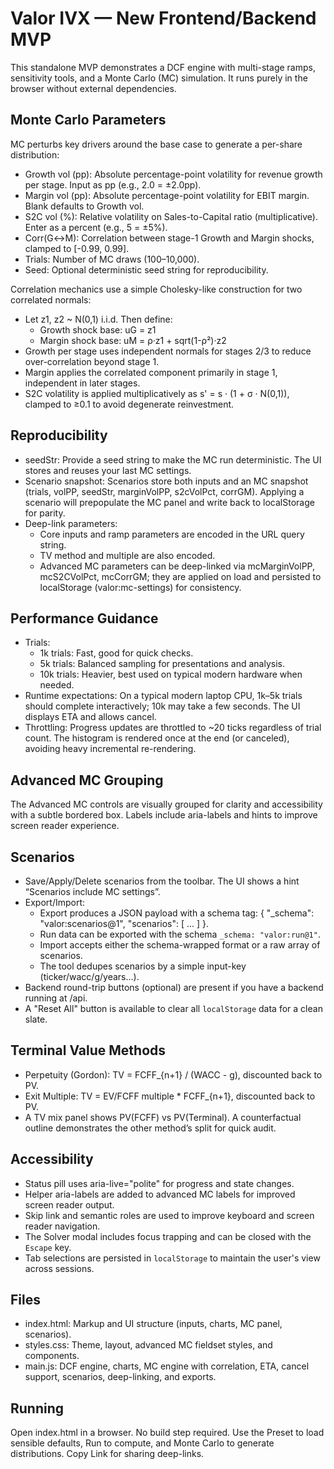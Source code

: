 # Valor IVX — New Frontend/Backend MVP

This standalone MVP demonstrates a DCF engine with multi-stage ramps, sensitivity tools, and a Monte Carlo (MC) simulation. It runs purely in the browser without external dependencies.

## Monte Carlo Parameters

MC perturbs key drivers around the base case to generate a per-share distribution:

- Growth vol (pp): Absolute percentage-point volatility for revenue growth per stage. Input as pp (e.g., 2.0 = ±2.0pp).
- Margin vol (pp): Absolute percentage-point volatility for EBIT margin. Blank defaults to Growth vol.
- S2C vol (%): Relative volatility on Sales-to-Capital ratio (multiplicative). Enter as a percent (e.g., 5 = ±5%).
- Corr(G↔M): Correlation between stage-1 Growth and Margin shocks, clamped to [-0.99, 0.99].
- Trials: Number of MC draws (100–10,000).
- Seed: Optional deterministic seed string for reproducibility.

Correlation mechanics use a simple Cholesky-like construction for two correlated normals:
- Let z1, z2 ~ N(0,1) i.i.d. Then define:
  - Growth shock base: uG = z1
  - Margin shock base: uM = ρ·z1 + sqrt(1-ρ²)·z2
- Growth per stage uses independent normals for stages 2/3 to reduce over-correlation beyond stage 1.
- Margin applies the correlated component primarily in stage 1, independent in later stages.
- S2C volatility is applied multiplicatively as s' = s · (1 + σ · N(0,1)), clamped to ≥0.1 to avoid degenerate reinvestment.

## Reproducibility

- seedStr: Provide a seed string to make the MC run deterministic. The UI stores and reuses your last MC settings.
- Scenario snapshot: Scenarios store both inputs and an MC snapshot (trials, volPP, seedStr, marginVolPP, s2cVolPct, corrGM). Applying a scenario will prepopulate the MC panel and write back to localStorage for parity.
- Deep-link parameters:
  - Core inputs and ramp parameters are encoded in the URL query string.
  - TV method and multiple are also encoded.
  - Advanced MC parameters can be deep-linked via mcMarginVolPP, mcS2CVolPct, mcCorrGM; they are applied on load and persisted to localStorage (valor:mc-settings) for consistency.

## Performance Guidance

- Trials:
  - 1k trials: Fast, good for quick checks.
  - 5k trials: Balanced sampling for presentations and analysis.
  - 10k trials: Heavier, best used on typical modern hardware when needed.
- Runtime expectations: On a typical modern laptop CPU, 1k–5k trials should complete interactively; 10k may take a few seconds. The UI displays ETA and allows cancel.
- Throttling: Progress updates are throttled to ~20 ticks regardless of trial count. The histogram is rendered once at the end (or canceled), avoiding heavy incremental re-rendering.

## Advanced MC Grouping

The Advanced MC controls are visually grouped for clarity and accessibility with a subtle bordered box. Labels include aria-labels and hints to improve screen reader experience.

## Scenarios

- Save/Apply/Delete scenarios from the toolbar. The UI shows a hint “Scenarios include MC settings”.
- Export/Import:
  - Export produces a JSON payload with a schema tag: { "_schema": "valor:scenarios@1", "scenarios": [ ... ] }.
  - Run data can be exported with the schema `_schema: "valor:run@1"`.
  - Import accepts either the schema-wrapped format or a raw array of scenarios.
  - The tool dedupes scenarios by a simple input-key (ticker/wacc/g/years…).
- Backend round-trip buttons (optional) are present if you have a backend running at /api.
- A "Reset All" button is available to clear all `localStorage` data for a clean slate.

## Terminal Value Methods

- Perpetuity (Gordon): TV = FCFF_{n+1} / (WACC - g), discounted back to PV.
- Exit Multiple: TV = EV/FCFF multiple * FCFF_{n+1}, discounted back to PV.
- A TV mix panel shows PV(FCFF) vs PV(Terminal). A counterfactual outline demonstrates the other method’s split for quick audit.

## Accessibility

- Status pill uses aria-live="polite" for progress and state changes.
- Helper aria-labels are added to advanced MC labels for improved screen reader output.
- Skip link and semantic roles are used to improve keyboard and screen reader navigation.
- The Solver modal includes focus trapping and can be closed with the `Escape` key.
- Tab selections are persisted in `localStorage` to maintain the user's view across sessions.

## Files

- index.html: Markup and UI structure (inputs, charts, MC panel, scenarios).
- styles.css: Theme, layout, advanced MC fieldset styles, and components.
- main.js: DCF engine, charts, MC engine with correlation, ETA, cancel support, scenarios, deep-linking, and exports.

## Running

Open index.html in a browser. No build step required. Use the Preset to load sensible defaults, Run to compute, and Monte Carlo to generate distributions. Copy Link for sharing deep-links.
